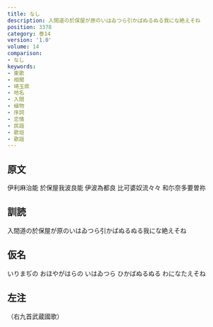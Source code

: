 ```yaml
---
title: なし
description: 入間道の於保屋が原のいはゐつら引かばぬるぬる我にな絶えそね
position: 3378
category: 巻14
version: '1.0'
volume: 14
comparison:
- なし
keywords:
- 東歌
- 相聞
- 埼玉県
- 地名
- 入間
- 植物
- 序詞
- 恋情
- 民謡
- 歌垣
- 歌謡
---
```


## 原文

伊利麻治能 於保屋我波良能 伊波為都良 比可婆奴流々々 和尓奈多要曽祢

## 訓読

入間道の於保屋が原のいはゐつら引かばぬるぬる我にな絶えそね

## 仮名

いりまぢの おほやがはらの いはゐつら ひかばぬるぬる わになたえそね

## 左注

（右九首武蔵國歌）
